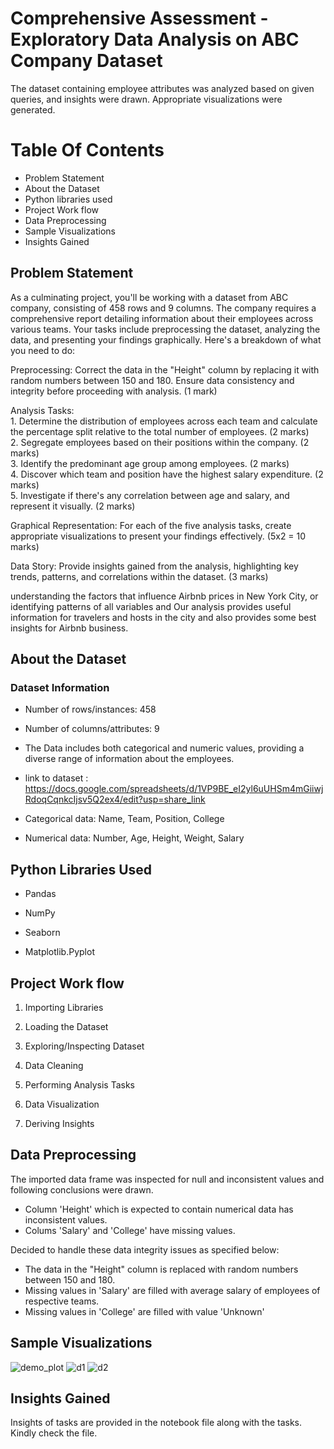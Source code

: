 # **Comprehensive Assessment - Exploratory Data Analysis on ABC Company Dataset**

The dataset containing employee attributes was analyzed based on given queries, and insights were drawn. Appropriate visualizations were generated.

# Table Of Contents
  
  - Problem Statement
  - About the Dataset
  - Python libraries used
  - Project Work flow
  - Data Preprocessing
  - Sample Visualizations
  - Insights Gained

  
## Problem Statement

<p>As a culminating project, you'll be working with a dataset from ABC company, consisting of 458 rows and 9 columns. The company requires a comprehensive report detailing information about their employees across various teams. Your tasks include preprocessing the dataset, analyzing the data, and presenting your findings graphically. Here's a breakdown of what you need to do:</p>
<p>Preprocessing:
Correct the data in the "Height" column by replacing it with random numbers between 150 and 180. Ensure data consistency and integrity before proceeding with analysis. (1 mark)</p>
<p>Analysis Tasks:<br>
1. Determine the distribution of employees across each team and calculate the percentage split relative to the total number of employees. (2 marks)<br>
2. Segregate employees based on their positions within the company. (2 marks)<br>
3. Identify the predominant age group among employees. (2 marks)<br>
4. Discover which team and position have the highest salary expenditure. (2 marks)<br>
5. Investigate if there's any correlation between age and salary, and represent it visually. (2 marks)</p>
<p>Graphical Representation:
For each of the five analysis tasks, create appropriate visualizations to present your findings effectively. (5x2 = 10 marks)

Data Story:
Provide insights gained from the analysis, highlighting key trends, patterns, and correlations within the dataset. (3 marks)</p>


understanding the factors that influence Airbnb prices in New York City, or identifying patterns of all variables and Our analysis provides useful information for travelers and hosts in the city and also provides some best insights for Airbnb business.


## **About the Dataset**

### Dataset Information
* Number of rows/instances: 458
* Number of columns/attributes: 9

*   The Data includes both categorical and numeric values, providing a diverse range of information about the employees.

*   link to dataset : https://docs.google.com/spreadsheets/d/1VP9BE_eI2yl6uUHSm4mGiiwjRdoqCqnkcIjsv5Q2ex4/edit?usp=share_link

*   Categorical data: Name, Team, Position, College

*   Numerical data: Number, Age, Height, Weight, Salary


##  Python Libraries Used

* Pandas

* NumPy
  
* Seaborn

* Matplotlib.Pyplot


## Project Work flow

1. Importing Libraries

2. Loading the Dataset

3. Exploring/Inspecting Dataset

3. Data Cleaning

4. Performing Analysis Tasks 

5. Data Visualization

6. Deriving Insights


## Data Preprocessing

The imported data frame was inspected for null and inconsistent values and following conclusions were drawn.
- Column 'Height' which is expected to contain numerical data has inconsistent values.
- Colums 'Salary' and 'College' have missing values.

Decided to handle these data integrity issues as specified below:
- The data in the "Height" column is replaced with random numbers between 150 and 180.
- Missing values in 'Salary' are filled with average salary of employees of respective teams.
- Missing values in 'College' are filled with value 'Unknown'

## Sample Visualizations

![demo_plot](https://github.com/abhi-ram-krishna/EDA-Employee-Dataset/assets/42677472/3f04d0d0-f990-4640-8b88-96d54cea9bcc)
![d1](https://github.com/abhi-ram-krishna/EDA-Employee-Dataset/assets/42677472/b4529e4f-1ab1-44fd-a94a-6aa524f2b398)
![d2](https://github.com/abhi-ram-krishna/EDA-Employee-Dataset/assets/42677472/5517e8aa-3a37-49f8-aa7d-907cdff23445)

## Insights Gained
Insights of tasks are provided in the notebook file along with the tasks. Kindly check the file.
